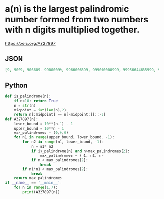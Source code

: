 # a\(n\) is the largest palindromic number formed from two numbers with n digits multiplied together\.
https://oeis.org/A327897
## JSON
```JSON
[9, 9009, 906609, 99000099, 9966006699, 999000000999, 99956644665999, 9999000000009999, 999900665566009999, 99999834000043899999, 9999994020000204999999, 999999000000000000999999, 99999963342000024336999999, 9999999000000000000009999999, 999999974180040040081479999999]
```
## Python
```Python
def is_palindrome(n):
    if n<10: return True
    n = str(n)
    midpoint = int(len(n)/2)
    return n[:midpoint] == n[-midpoint:][::-1]
def A327897(n):
    lower_bound = 10**(n-1) - 1
    upper_bound = 10**n - 1
    max_palindromes = (0,0,0)
    for n1 in range(upper_bound, lower_bound, -1):
        for n2 in range(n1, lower_bound, -1):
            n = n1* n2
            if is_palindrome(n) and n>max_palindromes[2]:
                max_palindromes = (n1, n2, n)
            if n < max_palindromes[2]:
                break
        if n1*n1 < max_palindromes[2]:
            break
    return max_palindromes
if __name__ == '__main__':
    for n in range(1,7):
        print(A327897(n))
```
